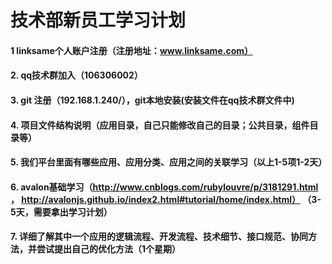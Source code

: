 # 技术部新员工学习计划

#### 1 linksame个人账户注册（注册地址：www.linksame.com）

#### 2. qq技术群加入（106306002）

#### 3. git 注册（192.168.1.240/），git本地安装(安装文件在qq技术群文件中)

#### 4. 项目文件结构说明（应用目录，自己只能修改自己的目录；公共目录，组件目录等）
#### 5. 我们平台里面有哪些应用、应用分类、应用之间的关联学习（以上1-5项1-2天）
#### 6. avalon基础学习（http://www.cnblogs.com/rubylouvre/p/3181291.html  ，  http://avalonjs.github.io/index2.html#tutorial/home/index.html）  （3-5天，需要拿出学习计划）
#### 7. 详细了解其中一个应用的逻辑流程、开发流程、技术细节、接口规范、协同方法，并尝试提出自己的优化方法（1个星期）
